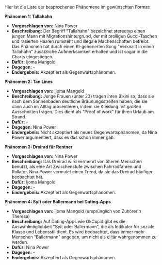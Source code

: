 Hier ist die Liste der besprochenen Phänomene im gewünschten Format:

**Phänomen 1: Tallahahn**
* **Vorgeschlagen von:** Nina Power
* **Beschreibung:** Der Begriff "Tallahahn" bezeichnet stereotyp einen jungen Mann mit Migrationshintergrund, der mit prolligen Gucci-Taschen und rasierten Haaren rumsteht und illegale Machenschaften betreibt.  Das Phänomen hat durch einen KI-generierten Song "Verknallt in einen Tallahahn"  zusätzliche Aufmerksamkeit erhalten und ist sogar in die Charts eingestiegen.
* **Dafür:** Ijoma Mangold
* **Dagegen:** -
* **Endergebnis:** Akzeptiert als Gegenwartsphänomen.

**Phänomen 2: Tan Lines**
* **Vorgeschlagen von:** Ijoma Mangold
* **Beschreibung:** Junge Frauen (unter 23) tragen ihren Bikini so, dass sie nach dem Sonnenbaden deutliche Bräunungsstreifen haben, die sie dann auch im Alltag präsentieren, indem sie Kleidung mit großen Ausschnitten tragen. Dies dient als "Proof of work" für ihren Urlaub am Strand.
* **Dafür:** -
* **Dagegen:** Nina Power
* **Endergebnis:** Nicht akzeptiert als neues Gegenwartsphänomen, da Nina Power argumentiert, dass es das schon immer gab.

**Phänomen 3: Dreirad für Rentner**
* **Vorgeschlagen von:** Nina Power
* **Beschreibung:** Das Dreirad wird vermehrt von älteren Menschen benutzt, als eine Art Zwischenstufe zwischen Fahrradfahren und Rollator. Nina Power vermutet einen Trend, da sie das Dreirad häufiger beobachtet hat.
* **Dafür:** Ijoma Mangold
* **Dagegen:** -
* **Endergebnis:** Akzeptiert als Gegenwartsphänomen.

**Phänomen 4: Sylt oder Ballermann bei Dating-Apps**
* **Vorgeschlagen von:** Ijoma Mangold (ursprünglich von Zuhörerin Theresa)
* **Beschreibung:** Auf Dating-Apps wie OkCupid gibt es die Auswahlmöglichkeit "Sylt oder Ballermann", die als Indikator für soziale Klasse und Lebensstil dient.  Es wird beobachtet, dass immer mehr Menschen "Ballermann" angeben, um nicht als elitär wahrgenommen zu werden.
* **Dafür:** Nina Power
* **Dagegen:** -
* **Endergebnis:** Akzeptiert als Gegenwartsphänomen.
